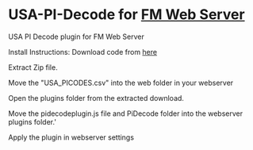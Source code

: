 # USA-PI-Decode for [FM Web Server](https://github.com/NoobishSVK/fm-dx-webserver)
USA PI Decode plugin for FM Web Server

Install Instructions:
Download code from [here](https://github.com/asherrf/USA-PI-Decode/archive/refs/heads/main.zip)


Extract Zip file.

Move the "USA_PICODES.csv" into the web folder in your webserver

Open the plugins folder from the extracted download.

Move the pidecodeplugin.js file and PiDecode folder into the webserver plugins folder.'


Apply the plugin in webserver settings
